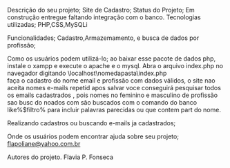 Descrição do seu projeto;
Site de Cadastro;
Status do Projeto; 
  Em construção  entregue  faltando integração com o banco.
Tecnologias utilizadas;
PHP,CSS,MySQLi

Funcionalidades;
Cadastro,Armazemamento, e busca de dados por profissão;

  Como os usuários podem utilizá-lo;
  ao baixar esse pacote de dados php, instale o xampp e execute o apache e o mysql. Abra o arquivo index.php no navegador  digitando \\localhost\nomedapasta\index.php  
    faça o cadastro  do nome email e profissão com dados válidos,  o site nao aceita  nomes e-mails repetid  apos salvar voce conseguirá pesquisar todos os emails cadastrados , pois nomes no feminino e masculino de profissão sao busc do noados com  são buscados com o comando  do banco like%$filtro% para incluir palavras parecidas  ou que contem part do nome.
    
Realizando cadastros ou buscando e-mails ja cadastrados;

Onde os usuários podem encontrar ajuda sobre seu projeto;
flapoliane@yahoo.com.br

Autores do projeto.
Flavia P. Fonseca
